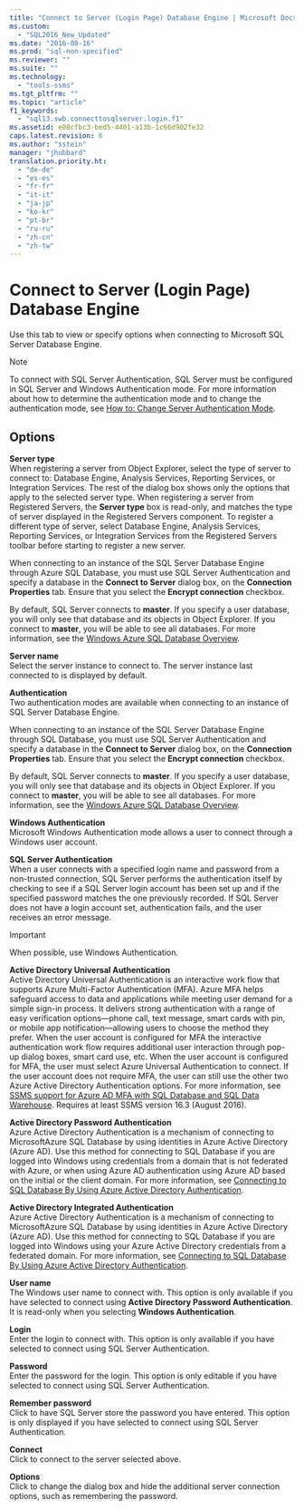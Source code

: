```yaml
---
title: "Connect to Server (Login Page) Database Engine | Microsoft Docs"
ms.custom: 
  - "SQL2016_New_Updated"
ms.date: "2016-08-16"
ms.prod: "sql-non-specified"
ms.reviewer: ""
ms.suite: ""
ms.technology: 
  - "tools-ssms"
ms.tgt_pltfrm: ""
ms.topic: "article"
f1_keywords: 
  - "sql13.swb.connecttosqlserver.login.f1"
ms.assetid: e08cfbc3-bed5-4401-a13b-1c66d902fe32
caps.latest.revision: 6
ms.author: "sstein"
manager: "jhubbard"
translation.priority.ht: 
  - "de-de"
  - "es-es"
  - "fr-fr"
  - "it-it"
  - "ja-jp"
  - "ko-kr"
  - "pt-br"
  - "ru-ru"
  - "zh-cn"
  - "zh-tw"
---
```

# Connect to Server (Login Page) Database Engine
Use this tab to view or specify options when connecting to Microsoft SQL Server Database Engine.  
  
> [!NOTE]  
> To connect with SQL Server Authentication, SQL Server must be configured in SQL Server and Windows Authentication mode. For more information about how to determine the authentication mode and to change the authentication mode, see [How to: Change Server Authentication Mode](http://msdn.microsoft.com/en-us/79babcf8-19fd-4495-b8eb-453dc575cac0).  
  
## Options  
**Server type**  
When registering a server from Object Explorer, select the type of server to connect to: Database Engine, Analysis Services, Reporting Services, or Integration Services. The rest of the dialog box shows only the options that apply to the selected server type. When registering a server from Registered Servers, the **Server type** box is read-only, and matches the type of server displayed in the Registered Servers component. To register a different type of server, select Database Engine, Analysis Services, Reporting Services, or Integration Services from the Registered Servers toolbar before starting to register a new server.  
  
When connecting to an instance of the SQL Server Database Engine through Azure SQL Database, you must use SQL Server Authentication and specify a database in the **Connect to Server** dialog box, on the **Connection Properties** tab. Ensure that you select the **Encrypt connection** checkbox.  
  
By default, SQL Server connects to **master**. If you specify a user database, you will only see that database and its objects in Object Explorer. If you connect to **master**, you will be able to see all databases. For more information, see the [Windows Azure SQL Database Overview](http://go.microsoft.com/fwlink/?LinkId=163948).  
  
**Server name**  
Select the server instance to connect to. The server instance last connected to is displayed by default.  
  
**Authentication**  
Two authentication modes are available when connecting to an instance of SQL Server Database Engine.  
  
When connecting to an instance of the SQL Server Database Engine through SQL Database, you must use SQL Server Authentication and specify a database in the **Connect to Server** dialog box, on the **Connection Properties** tab. Ensure that you select the **Encrypt connection** checkbox.  
  
By default, SQL Server connects to **master**. If you specify a user database, you will only see that database and its objects in Object Explorer. If you connect to **master**, you will be able to see all databases. For more information, see the [Windows Azure SQL Database Overview](http://go.microsoft.com/fwlink/?LinkId=163948).  
  
**Windows Authentication**  
Microsoft Windows Authentication mode allows a user to connect through a Windows user account.  
  
**SQL Server Authentication**  
When a user connects with a specified login name and password from a non-trusted connection, SQL Server performs the authentication itself by checking to see if a SQL Server login account has been set up and if the specified password matches the one previously recorded. If SQL Server does not have a login account set, authentication fails, and the user receives an error message.  
  
> [!IMPORTANT]  
> When possible, use Windows Authentication.  
  
**Active Directory Universal Authentication**  
Active Directory Universal Authentication is an interactive work flow that supports Azure Multi-Factor Authentication (MFA). Azure MFA helps safeguard access to data and applications while meeting user demand for a simple sign-in process. It delivers strong authentication with a range of easy verification options—phone call, text message, smart cards with pin, or mobile app notification—allowing users to choose the method they prefer. When the user account is configured for MFA the interactive authentication work flow requires additional user interaction through pop-up dialog boxes, smart card use, etc. When the user account is configured for MFA, the user must select Azure Universal Authentication to connect. If the user account does not require MFA, the user can still use the other two Azure Active Directory Authentication options. For more information, see [SSMS support for Azure AD MFA with SQL Database and SQL Data Warehouse](https://azure.microsoft.com/documentation/articles/sql-database-ssms-mfa-authentication/). Requires at least SSMS version 16.3 (August 2016).
  
**Active Directory Password Authentication**  
Azure Active Directory Authentication is a mechanism of connecting to MicrosoftAzure SQL Database by using identities in Azure Active Directory (Azure AD).  Use this method for connecting to SQL Database if you are logged into Windows using credentials from a domain that is not federated with Azure, or when using Azure AD authentication using Azure AD based on the initial or the client domain. For more information, see [Connecting to SQL Database By Using Azure Active Directory Authentication](https://azure.microsoft.com/documentation/articles/sql-database-aad-authentication/).  
  
**Active Directory Integrated Authentication**  
Azure Active Directory Authentication is a mechanism of connecting to MicrosoftAzure SQL Database by using identities in Azure Active Directory (Azure AD). Use this method for connecting to SQL Database if you are logged into Windows using your Azure Active Directory credentials from a federated domain. For more information, see [Connecting to SQL Database By Using Azure Active Directory Authentication](https://azure.microsoft.com/documentation/articles/sql-database-aad-authentication/).  
  
**User name**  
The Windows user name to connect with. This option is only available if you have selected to connect using **Active Directory Password Authentication**. It is read-only when you selecting **Windows Authentication**.  
  
**Login**  
Enter the login to connect with. This option is only available if you have selected to connect using SQL Server Authentication.  
  
**Password**  
Enter the password for the login. This option is only editable if you have selected to connect using SQL Server Authentication.  
  
**Remember password**  
Click to have SQL Server store the password you have entered. This option is only displayed if you have selected to connect using SQL Server Authentication.  
  
**Connect**  
Click to connect to the server selected above.  
  
**Options**  
Click to change the dialog box and hide the additional server connection options, such as remembering the password.  
  
